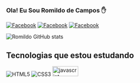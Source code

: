 ### Ola! Eu Sou Romildo de Campos ✋
[![Facebook](https://img.shields.io/badge/Facebook-1877F2?style=for-the-badge&logo=facebook&logoColor=white)](https://www.facebook.com/romildo.campos.7/)
[![Facebook](https://img.shields.io/badge/Instagram-E4405F?style=for-the-badge&logo=instagram&logoColor=white)](https://www.instagram.com/romildo.campos.7/)
[![Facebook](https://img.shields.io/badge/LinkedIn-0077B5?style=for-the-badge&logo=linkedin&logoColor=white)](https://www.linkedin.com/in/romildo-de-campos-10a04278/)

![Romildo GitHub stats](https://github-readme-stats.vercel.app/api?username=romildocampos&show_icons=true&theme=radical)

## Tecnologias que estou estudando

<span><img src="https://img.shields.io/badge/HTML5-E34F26?style=for-the-badge&logo=html5&logoColor=white" alt="HTML5"></span>
<span><img src="https://img.shields.io/badge/CSS3-1572B6?style=for-the-badge&logo=css3&logoColor=white" alt="CSS3"></span>
<span><img style=height:27px;width:70px; src="https://img.shields.io/badge/JavaScript-F7DF1E?style=for-the-badge&logo=javascript&logoColor=black" alt="javascript"></span>

<!---
romildocampos/romildocampos is a ✨ special ✨ repository because its `README.md` (this file) appears on your GitHub profile.
You can click the Preview link to take a look at your changes.
--->
